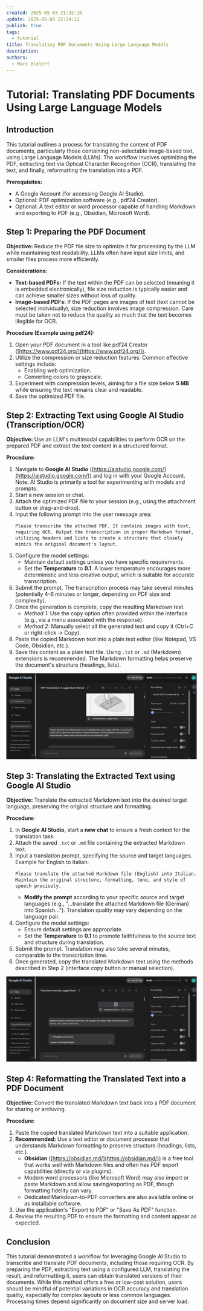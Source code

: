 ```yaml
---
created: 2025-05-03 21:32:10
update: 2025-05-03 22:24:12
publish: true
tags:
  - tutorial
title: Translating PDF Documents Using Large Language Models
description: 
authors:
  - Marc Bielert
---
```


# Tutorial: Translating PDF Documents Using Large Language Models

## Introduction

This tutorial outlines a process for translating the content of PDF documents, particularly those containing non-selectable image-based text, using Large Language Models (LLMs). The workflow involves optimizing the PDF, extracting text via Optical Character Recognition (OCR), translating the text, and finally, reformatting the translation into a PDF.

**Prerequisites:**

*   A Google Account (for accessing Google AI Studio).
*   Optional: PDF optimization software (e.g., pdf24 Creator).
*   Optional: A text editor or word processor capable of handling Markdown and exporting to PDF (e.g., Obsidian, Microsoft Word).

## Step 1: Preparing the PDF Document

**Objective:** Reduce the PDF file size to optimize it for processing by the LLM while maintaining text readability. LLMs often have input size limits, and smaller files process more efficiently.

**Considerations:**

*   **Text-based PDFs:** If the text within the PDF can be selected (meaning it is embedded electronically), file size reduction is typically easier and can achieve smaller sizes without loss of quality.
*   **Image-based PDFs:** If the PDF pages are images of text (text cannot be selected individually), size reduction involves image compression. Care must be taken not to reduce the quality so much that the text becomes illegible for OCR.

**Procedure (Example using pdf24):**

1.  Open your PDF document in a tool like pdf24 Creator ([https://www.pdf24.org/](https://www.pdf24.org/)).
2.  Utilize the compression or size reduction features. Common effective settings include:
    *   Enabling web optimization.
    *   Converting colors to grayscale.
3.  Experiment with compression levels, aiming for a file size below **5 MB** while ensuring the text remains clear and readable.
4.  Save the optimized PDF file.

## Step 2: Extracting Text using Google AI Studio (Transcription/OCR)

**Objective:** Use an LLM's multimodal capabilities to perform OCR on the prepared PDF and extract the text content in a structured format.

**Procedure:**

1.  Navigate to **Google AI Studio** ([https://aistudio.google.com/](https://aistudio.google.com/)) and log in with your Google Account. Note: AI Studio is primarily a tool for experimenting with models and prompts.
2.  Start a new session or chat.
3.  Attach the optimized PDF file to your session (e.g., using the attachment button or drag-and-drop).
4.  Input the following prompt into the user message area:
    ```
    Please transcribe the attached PDF. It contains images with text, requiring OCR. Output the transcription in proper Markdown format, utilizing headers and lists to create a structure that closely mimics the original document's layout.
    ```
5.  Configure the model settings:
    *   Maintain default settings unless you have specific requirements.
    *   Set the **Temperature** to **0.1**. A lower temperature encourages more deterministic and less creative output, which is suitable for accurate transcription.
6.  Submit the prompt. The transcription process may take several minutes (potentially 4-6 minutes or longer, depending on PDF size and complexity).
7.  Once the generation is complete, copy the resulting Markdown text.
    *   *Method 1:* Use the copy option often provided within the interface (e.g., via a menu associated with the response).
    *   *Method 2:* Manually select all the generated text and copy it (Ctrl+C or right-click -> Copy).
8.  Paste the copied Markdown text into a plain text editor (like Notepad, VS Code, Obsidian, etc.).
9.  Save this content as a plain text file. Using `.txt` or `.md` (Markdown) extensions is recommended. The Markdown formatting helps preserve the document's structure (headings, lists).

![Google AI Studio - Screenshot Transcription|600](img/Screenshot-Google-AiStudio-Transcription.png)

## Step 3: Translating the Extracted Text using Google AI Studio

**Objective:** Translate the extracted Markdown text into the desired target language, preserving the original structure and formatting.

**Procedure:**

1.  In **Google AI Studio**, start a **new chat** to ensure a fresh context for the translation task.
2.  Attach the saved `.txt` or `.md` file containing the extracted Markdown text.
3.  Input a translation prompt, specifying the source and target languages. Example for English to Italian:
    ```
    Please translate the attached Markdown file (English) into Italian. Maintain the original structure, formatting, tone, and style of speech precisely.
    ```
    *   **Modify the prompt** according to your specific source and target languages (e.g., "...translate the attached Markdown file (German) into Spanish..."). Translation quality may vary depending on the language pair.
4.  Configure the model settings:
    *   Ensure default settings are appropriate.
    *   Set the **Temperature** to **0.1** to promote faithfulness to the source text and structure during translation.
5.  Submit the prompt. Translation may also take several minutes, comparable to the transcription time.
6.  Once generated, copy the translated Markdown text using the methods described in Step 2 (interface copy button or manual selection).

![Google AI Studio - Screenshot Translation|600](img/Screenshot-Google-AiStudio-Translation.png)

## Step 4: Reformatting the Translated Text into a PDF Document

**Objective:** Convert the translated Markdown text back into a PDF document for sharing or archiving.

**Procedure:**

1.  Paste the copied translated Markdown text into a suitable application.
2.  **Recommended:** Use a text editor or document processor that understands Markdown formatting to preserve structure (headings, lists, etc.).
    *   **Obsidian** ([https://obsidian.md/](https://obsidian.md/)) is a free tool that works well with Markdown files and often has PDF export capabilities (directly or via plugins).
    *   Modern word processors (like Microsoft Word) may also import or paste Markdown and allow saving/exporting as PDF, though formatting fidelity can vary.
    *   Dedicated Markdown-to-PDF converters are also available online or as installable software.
3.  Use the application's "Export to PDF" or "Save As PDF" function.
4.  Review the resulting PDF to ensure the formatting and content appear as expected.

## Conclusion

This tutorial demonstrated a workflow for leveraging Google AI Studio to transcribe and translate PDF documents, including those requiring OCR. By preparing the PDF, extracting text using a configured LLM, translating the result, and reformatting it, users can obtain translated versions of their documents. While this method offers a free or low-cost solution, users should be mindful of potential variations in OCR accuracy and translation quality, especially for complex layouts or less common languages. Processing times depend significantly on document size and server load.